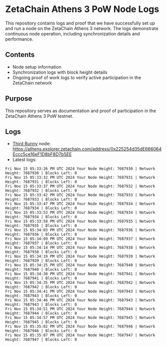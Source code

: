# ZetaChain Athens 3 PoW Node Logs
This repository contains logs and proof that we have successfully set up and run a node on the ZetaChain Athens 3 network. The logs demonstrate continuous node operation, including synchronization details and performance.

## Contents
- Node setup information
- Synchronization logs with block height details
- Ongoing proof of work logs to verify active participation in the ZetaChain network

## Purpose
This repository serves as documentation and proof of participation in the ZetaChain Athens 3 PoW testnet.

## Logs

- [Third Bunny](https://thirdbunny.xyz/) node: https://athens.explorer.zetachain.com/address/0x225254d35dE666064Eccc5ce16eF1D8bF8D7b5EE
- Latest logs:
```
Fri Nov 15 05:33:26 PM UTC 2024 Your Node Height: 7687930 | Network Height: 7687930 | Blocks Left: 0
Fri Nov 15 05:33:32 PM UTC 2024 Your Node Height: 7687931 | Network Height: 7687931 | Blocks Left: 0
Fri Nov 15 05:33:37 PM UTC 2024 Your Node Height: 7687932 | Network Height: 7687932 | Blocks Left: 0
Fri Nov 15 05:33:42 PM UTC 2024 Your Node Height: 7687933 | Network Height: 7687933 | Blocks Left: 0
Fri Nov 15 05:33:47 PM UTC 2024 Your Node Height: 7687934 | Network Height: 7687934 | Blocks Left: 0
Fri Nov 15 05:33:53 PM UTC 2024 Your Node Height: 7687934 | Network Height: 7687934 | Blocks Left: 0
Fri Nov 15 05:33:58 PM UTC 2024 Your Node Height: 7687935 | Network Height: 7687935 | Blocks Left: 0
Fri Nov 15 05:34:03 PM UTC 2024 Your Node Height: 7687936 | Network Height: 7687936 | Blocks Left: 0
Fri Nov 15 05:34:09 PM UTC 2024 Your Node Height: 7687937 | Network Height: 7687937 | Blocks Left: 0
Fri Nov 15 05:34:14 PM UTC 2024 Your Node Height: 7687938 | Network Height: 7687938 | Blocks Left: 0
Fri Nov 15 05:34:19 PM UTC 2024 Your Node Height: 7687939 | Network Height: 7687939 | Blocks Left: 0
Fri Nov 15 05:34:25 PM UTC 2024 Your Node Height: 7687940 | Network Height: 7687940 | Blocks Left: 0
Fri Nov 15 05:34:30 PM UTC 2024 Your Node Height: 7687941 | Network Height: 7687941 | Blocks Left: 0
Fri Nov 15 05:34:35 PM UTC 2024 Your Node Height: 7687942 | Network Height: 7687942 | Blocks Left: 0
Fri Nov 15 05:34:41 PM UTC 2024 Your Node Height: 7687943 | Network Height: 7687943 | Blocks Left: 0
Fri Nov 15 05:34:46 PM UTC 2024 Your Node Height: 7687943 | Network Height: 7687943 | Blocks Left: 0
Fri Nov 15 05:34:51 PM UTC 2024 Your Node Height: 7687944 | Network Height: 7687944 | Blocks Left: 0
Fri Nov 15 05:34:57 PM UTC 2024 Your Node Height: 7687945 | Network Height: 7687945 | Blocks Left: 0
Fri Nov 15 05:35:02 PM UTC 2024 Your Node Height: 7687946 | Network Height: 7687946 | Blocks Left: 0
Fri Nov 15 05:35:07 PM UTC 2024 Your Node Height: 7687947 | Network Height: 7687947 | Blocks Left: 0
```
